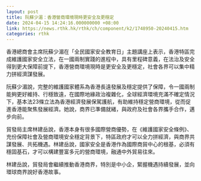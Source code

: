 ```yaml
---
layout: post
title: 阮蘇少湄：香港營商環境現時更安全及更穩定
date: 2024-04-15 14:24:16.000000000 +08:00
link: https://news.rthk.hk/rthk/ch/component/k2/1748950-20240415.htm
categories: rthk
---
```


香港總商會主席阮蘇少湄在「全民國家安全教育日」主題講座上表示，香港特區完成維護國家安全立法，在一國兩制實踐的進程中，具有里程碑意義，在法治及安全得到更大保障前提下，香港營商環境現時是更安全及更穩定，社會各界可以集中精力拼經濟謀發展。

阮蘇少湄說，完整的維護國家體系為香港長遠發展及穩定提供了保障，令一國兩制能夠更好維持、行穩致遠，在國際地緣政治複雜化，全球經濟環境充滿不確定情況下，基本法23條立法為香港經濟發展保駕護航，有助維持穩定營商環境，從而促進香港能聚焦發展經濟。她說，商界已準備就緒，與政府及社會各界攜手合作，邁步向前。

貿發局主席林建岳說，香港本身有很多國際營商優勢，在《維護國家安全條例》、充份保障社會及營商環境安全穩定背景下，特區政府才可以全力拼經濟，與商界共謀發展、共拓機遇。林建岳說，國家安全是香港作為國際商貿中心的根基，必須有穩固基石，才可以構建豐富多元的營商環境，融通中外貿易往來。

林建岳說，貿發局會繼續推動香港商界，特別是中小企，緊握機遇持續發展，並向環球商界說好香港故事。
